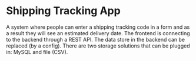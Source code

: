 # Shipping Tracking App

A system where people can enter a shipping tracking code in a form and as a result they will see an estimated delivery date. The frontend is connecting to the backend through a REST API. The data store in the backend can be replaced (by a config). There are two storage solutions that can be plugged in: MySQL and file (CSV).
